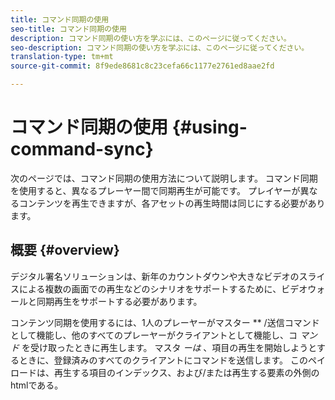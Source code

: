 ```yaml
---
title: コマンド同期の使用
seo-title: コマンド同期の使用
description: コマンド同期の使い方を学ぶには、このページに従ってください。
seo-description: コマンド同期の使い方を学ぶには、このページに従ってください。
translation-type: tm+mt
source-git-commit: 8f9ede8681c8c23cefa66c1177e2761ed8aae2fd

---
```



# コマンド同期の使用 {#using-command-sync}

次のページでは、コマンド同期の使用方法について説明します。 コマンド同期を使用すると、異なるプレーヤー間で同期再生が可能です。 プレイヤーが異なるコンテンツを再生できますが、各アセットの再生時間は同じにする必要があります。

## 概要 {#overview}

デジタル署名ソリューションは、新年のカウントダウンや大きなビデオのスライスによる複数の画面での再生などのシナリオをサポートするために、ビデオウォールと同期再生をサポートする必要があります。

コンテンツ同期を使用するには、1人のプレーヤーがマスター ** /送信コマンドとして機能し、他のすべてのプレーヤーがクライアントとして機能し、コ *マンド* を受け取ったときに再生します。 マスタ *ーは* 、項目の再生を開始しようとするときに、登録済みのすべてのクライアントにコマンドを送信します。 このペイロードは、再生する項目のインデックス、および/または再生する要素の外側のhtmlである。



